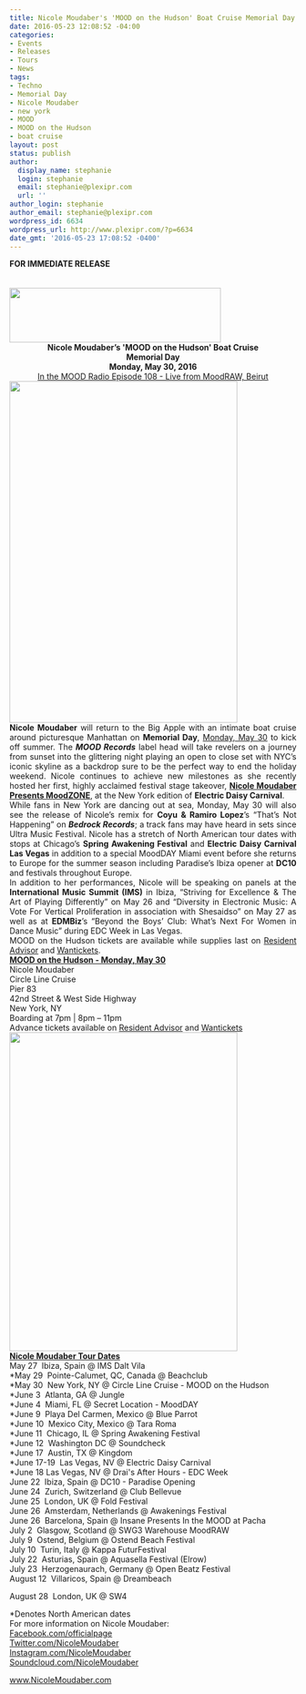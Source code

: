 ```yaml
---
title: Nicole Moudaber's 'MOOD on the Hudson' Boat Cruise Memorial Day 2016
date: 2016-05-23 12:08:52 -04:00
categories:
- Events
- Releases
- Tours
- News
tags:
- Techno
- Memorial Day
- Nicole Moudaber
- new york
- MOOD
- MOOD on the Hudson
- boat cruise
layout: post
status: publish
author:
  display_name: stephanie
  login: stephanie
  email: stephanie@plexipr.com
  url: ''
author_login: stephanie
author_email: stephanie@plexipr.com
wordpress_id: 6634
wordpress_url: http://www.plexipr.com/?p=6634
date_gmt: '2016-05-23 17:08:52 -0400'
---
```


<div>
<div dir="ltr"><b>FOR IMMEDIATE RELEASE</b></div>
<div dir="ltr"><b> </b></div>
</div>
<div><b> </b></div>
<div><b><img class="CToWUd aligncenter" src="https://ci4.googleusercontent.com/proxy/rso3yzg7eiZrKBUtIwpxZYzSXL_XseSpRvZry4fWV3EQNIcuwfFyyLg3hu-DZk7dXGS2WjGhw51H44a0VAfVTtUp43TDoqp7_3M4rMnwvHsDQobMHhMw8jg=s0-d-e1-ft#http://img.ymlp58.com/plexipr_plexiprplexiprNicoleMoudaberLogo1.jpg" width="371" height="96" /></b></div>
<div></div>
<div></div>
<div>
<div dir="ltr">
<div dir="ltr" style="text-align: center;"><strong>Nicole Moudaber’s 'MOOD on the Hudson' Boat Cruise</strong></div>
<div dir="ltr" style="text-align: center;"><strong>Memorial Day</strong></div>
<div dir="ltr" style="text-align: center;"><strong>Monday, May 30, 2016</strong></div>
<div dir="ltr" style="text-align: center;"><a href="https://www.mixcloud.com/nicolemoudaber/in-the-mood-episode-108-live-from-moodraw-beirut/" target="_blank" data-saferedirecturl="https://www.google.com/url?hl=en&amp;q=https://www.mixcloud.com/nicolemoudaber/in-the-mood-episode-108-live-from-moodraw-beirut/&amp;source=gmail&amp;ust=1468343280052000&amp;usg=AFQjCNH1AfFiMjPRFmL4LD4Y-Cbe5sgqCg">In the MOOD Radio Episode 108 - Live from MoodRAW, Beirut</a></div>
<div dir="ltr" style="text-align: center;"></div>
<div dir="ltr"><img class="CToWUd a6T aligncenter" tabindex="0" src="https://ci4.googleusercontent.com/proxy/sPS0sCR7CfmoJQv3fr1Df3abdzA-9xPq4p1dPKhUO10-hA--jKuwUfaSgvoleFwsWk_6DG266mH82yuZ35jVWJJJGJga3CVUL5XXpr7EfNjQIQ=s0-d-e1-ft#http://img.ymlp58.com/plexipr_NicoleMoudaber003X2443R--1.jpg" width="400" height="600" /></div>
<div dir="ltr" style="text-align: justify;"><strong>Nicole Moudaber</strong> will return to the Big Apple with an intimate boat cruise around picturesque Manhattan on <strong>Memorial Day</strong>, <span style="text-decoration: underline;">Monday, May 30</span> to kick off summer. The <em><strong>MOOD Records</strong></em> label head will take revelers on a journey from sunset into the glittering night playing an open to close set with NYC’s iconic skyline as a backdrop sure to be the perfect way to end the holiday weekend. Nicole continues to achieve new milestones as she recently hosted her first, highly acclaimed festival stage takeover, <span style="text-decoration: underline;"><strong>Nicole Moudaber Presents MoodZONE</strong></span>, at the New York edition of <strong>Electric Daisy Carnival</strong>.</div>
<div dir="ltr" style="text-align: justify;">While fans in New York are dancing out at sea, Monday, May 30 will also see the release of Nicole’s remix for <strong>Coyu &amp; Ramiro Lopez</strong>’s “That’s Not Happening” on <em><strong>Bedrock Records</strong></em>; a track fans may have heard in sets since Ultra Music Festival. Nicole has a stretch of North American tour dates with stops at Chicago’s <strong>Spring Awakening Festival</strong> and <strong>Electric Daisy Carnival Las Vegas</strong> in addition to a special MoodDAY Miami event before she returns to Europe for the summer season including Paradise’s Ibiza opener at <strong>DC10</strong> and festivals throughout Europe.</div>
<div dir="ltr" style="text-align: justify;">In addition to her performances, Nicole will be speaking on panels at the <strong>International Music Summit (IMS)</strong> in Ibiza, “Striving for Excellence &amp; The Art of Playing Differently” on May 26 and “Diversity in Electronic Music: A Vote For Vertical Proliferation in association with Shesaidso” on May 27 as well as at <strong>EDMBiz</strong>’s “Beyond the Boys’ Club: What’s Next For Women in Dance Music” during EDC Week in Las Vegas.</div>
<div dir="ltr" style="text-align: justify;">MOOD on the Hudson tickets are available while supplies last on <a href="https://www.residentadvisor.net/event.aspx?839962" target="_blank" data-saferedirecturl="https://www.google.com/url?hl=en&amp;q=https://www.residentadvisor.net/event.aspx?839962&amp;source=gmail&amp;ust=1468343280052000&amp;usg=AFQjCNGCddVEPh5ZSrsunWaY-uIwohx0IQ">Resident Advisor</a> and <a href="http://m.wantickets.com/Events/ShowEvent.aspx?eventId=207109" target="_blank" data-saferedirecturl="https://www.google.com/url?hl=en&amp;q=http://m.wantickets.com/Events/ShowEvent.aspx?eventId%3D207109&amp;source=gmail&amp;ust=1468343280052000&amp;usg=AFQjCNG5ekpkD_6XQqpJj-2ySMgp8DycmQ">Wantickets</a>.</div>
<div dir="ltr" style="text-align: justify;"></div>
<div dir="ltr"><span style="text-decoration: underline;"><strong>MOOD on the Hudson - Monday, May 30</strong></span></div>
<div dir="ltr">Nicole Moudaber</div>
<div dir="ltr">Circle Line Cruise</div>
<div dir="ltr">Pier 83</div>
<div dir="ltr">42nd Street &amp; West Side Highway</div>
<div dir="ltr">New York, NY</div>
<div dir="ltr">Boarding at <span class="aBn" tabindex="0" data-term="goog_1728505747"><span class="aQJ">7pm</span></span> | <span class="aBn" tabindex="0" data-term="goog_1728505748"><span class="aQJ">8pm</span></span> – <span class="aBn" tabindex="0" data-term="goog_1728505749"><span class="aQJ">11pm</span></span></div>
<div dir="ltr">Advance tickets available on <a href="https://www.residentadvisor.net/event.aspx?839962" target="_blank" data-saferedirecturl="https://www.google.com/url?hl=en&amp;q=https://www.residentadvisor.net/event.aspx?839962&amp;source=gmail&amp;ust=1468343280052000&amp;usg=AFQjCNGCddVEPh5ZSrsunWaY-uIwohx0IQ">Resident Advisor</a> and <a href="http://m.wantickets.com/Events/ShowEvent.aspx?eventId=207109" target="_blank" data-saferedirecturl="https://www.google.com/url?hl=en&amp;q=http://m.wantickets.com/Events/ShowEvent.aspx?eventId%3D207109&amp;source=gmail&amp;ust=1468343280052000&amp;usg=AFQjCNG5ekpkD_6XQqpJj-2ySMgp8DycmQ">Wantickets</a></div>
<div dir="ltr"></div>
<div dir="ltr"><img class="CToWUd a6T" tabindex="0" src="https://ci3.googleusercontent.com/proxy/CKpDiYYwsjy8i3Ywln-ZULXIZK4geTTWKiqG2An5XeZqErgRXx3xAwQlEpAdY6kzZJ6_O99IJ_gGb4HDpbvm95UJjszMQCp168HvHfCam_yPGSNT6859TOJBJ5ts-oM=s0-d-e1-ft#http://img.ymlp58.com/plexipr_NicoleMoudaber160530HudsonBoatCruise--1.jpg" width="400" height="560" /></div>
<div></div>
<div dir="ltr"><span style="text-decoration: underline;"><strong>Nicole Moudaber Tour Dates</strong></span></div>
<div dir="ltr">May 27  Ibiza, Spain @ IMS Dalt Vila</div>
<div dir="ltr">*May 29  Pointe-Calumet, QC, Canada @ Beachclub</div>
<div dir="ltr">*May 30  New York, NY @ Circle Line Cruise - MOOD on the Hudson</div>
<div dir="ltr">*June 3  Atlanta, GA @ Jungle</div>
<div dir="ltr">*June 4  Miami, FL @ Secret Location - MoodDAY</div>
<div dir="ltr">*June 9  Playa Del Carmen, Mexico @ Blue Parrot</div>
<div dir="ltr">*June 10  Mexico City, Mexico @ Tara Roma</div>
<div dir="ltr">*June 11  Chicago, IL @ Spring Awakening Festival</div>
<div dir="ltr">*June 12  Washington DC @ Soundcheck</div>
<div dir="ltr">*June 17  Austin, TX @ Kingdom</div>
<div dir="ltr">*June 17-19  Las Vegas, NV @ Electric Daisy Carnival</div>
<div dir="ltr">*June 18 Las Vegas, NV @ Drai's After Hours - EDC Week</div>
<div dir="ltr">
<div dir="ltr">June 22  Ibiza, Spain @ DC10 - Paradise Opening</div>
<div dir="ltr">June 24  Zurich, Switzerland @ Club Bellevue</div>
<div dir="ltr">June 25  London, UK @ Fold Festival</div>
<div dir="ltr">June 26  Amsterdam, Netherlands @ Awakenings Festival</div>
<div dir="ltr">June 26  Barcelona, Spain @ Insane Presents In the MOOD at Pacha</div>
<div dir="ltr">July 2  Glasgow, Scotland @ SWG3 Warehouse MoodRAW</div>
<div dir="ltr">July 9  Ostend, Belgium @ Ostend Beach Festival</div>
<div dir="ltr">July 10  Turin, Italy @ Kappa FuturFestival</div>
<div dir="ltr"><span class="aBn" tabindex="0" data-term="goog_1728505750"><span class="aQJ">July 22</span></span>  Asturias, Spain @ Aquasella Festival (Elrow)</div>
<div dir="ltr"><span class="aBn" tabindex="0" data-term="goog_1728505751"><span class="aQJ">July 23</span></span>  Herzogenaurach, Germany @ Open Beatz Festival</div>
<div dir="ltr"><span class="aBn" tabindex="0" data-term="goog_1728505752"><span class="aQJ">August 12</span></span>  Villaricos, Spain @ Dreambeach</div>
<p><span class="aBn" tabindex="0" data-term="goog_1728505753"><span class="aQJ">August 28</span></span>  London, UK @ SW4</p>
</div>
</div>
</div>
<div>
<div dir="ltr">
<div>
<div>
<div dir="ltr">
<div dir="ltr">
<div dir="ltr">
<div dir="ltr">*Denotes North American dates</div>
</div>
</div>
</div>
<div dir="ltr">
<div dir="ltr"></div>
<div dir="ltr">For more information on Nicole Moudaber:</div>
<div dir="ltr">
<div dir="ltr"><a href="http://www.facebook.com/officialpage" target="_blank" data-saferedirecturl="https://www.google.com/url?hl=en&amp;q=http://www.facebook.com/officialpage&amp;source=gmail&amp;ust=1468343280052000&amp;usg=AFQjCNEtRqmR3nWVPARrX88wUkoqxMLnoA">Facebook.com/officialpage</a></div>
<div dir="ltr"><a href="http://www.twitter.com/nicolemoudaber" target="_blank" data-saferedirecturl="https://www.google.com/url?hl=en&amp;q=http://www.twitter.com/nicolemoudaber&amp;source=gmail&amp;ust=1468343280052000&amp;usg=AFQjCNHhhZ3MH-e_M0S0aTU11CwwJ5D2ww">Twitter.com/NicoleMoudaber</a></div>
<div dir="ltr"><a href="http://instagram.com/NicoleMoudaber" target="_blank" data-saferedirecturl="https://www.google.com/url?hl=en&amp;q=http://instagram.com/NicoleMoudaber&amp;source=gmail&amp;ust=1468343280052000&amp;usg=AFQjCNH2d9k6ZDdblNQW2sNsDvOi5DlDnQ">Instagram.com/NicoleMoudaber</a></div>
<div dir="ltr"><a href="http://soundcloud.com/nicolemoudaber" target="_blank" data-saferedirecturl="https://www.google.com/url?hl=en&amp;q=http://soundcloud.com/nicolemoudaber&amp;source=gmail&amp;ust=1468343280052000&amp;usg=AFQjCNHAQ21RY_7a8_rWMDFf2_4gcBY8cg">Soundcloud.com/NicoleMoudaber</a></div>
<p><a href="http://www.nicolemoudaber.com/" target="_blank" data-saferedirecturl="https://www.google.com/url?hl=en&amp;q=http://www.nicolemoudaber.com/&amp;source=gmail&amp;ust=1468343280052000&amp;usg=AFQjCNE2vcYnvxzEZl98j90UAg3ZP2rNow">www.NicoleMoudaber.com</a></p>
</div>
</div>
</div>
</div>
</div>
</div>
